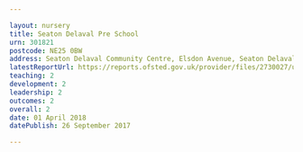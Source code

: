 ```yaml
---

layout: nursery
title: Seaton Delaval Pre School
urn: 301821
postcode: NE25 0BW
address: Seaton Delaval Community Centre, Elsdon Avenue, Seaton Delaval, Northumberland, NE25 0BW
latestReportUrl: https://reports.ofsted.gov.uk/provider/files/2730027/urn/301821.pdf
teaching: 2
development: 2
leadership: 2
outcomes: 2
overall: 2
date: 01 April 2018 
datePublish: 26 September 2017

---
```

